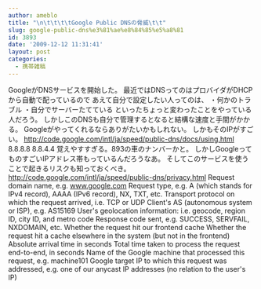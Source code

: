 ```yaml
---
author: ameblo
title: "\n\t\t\t\tGoogle Public DNSの脅威\t\t"
slug: google-public-dns%e3%81%ae%e8%84%85%e5%a8%81
id: 3893
date: '2009-12-12 11:31:41'
layout: post
categories:
  - 携帯雑稿
---
```


GoogleがDNSサービスを開始した。 最近ではDNSってのはプロバイダがDHCPから自動で配っているので あえて自分で設定したい人ってのは、 ・何かのトラブル ・自分でサーバーたてている といったちょっと変わったことをやっている人だろう。 しかしこのDNSも自分で管理するとなると結構な速度と手間がかかる。 Googleがやってくれるならありがたいかもしれない。 しかもそのIPがすごい。 http://code.google.com/intl/ja/speed/public-dns/docs/using.html 8.8.8.8 8.8.4.4 覚えやすすぎる。893の車のナンバーかと。 しかしGoogleってものすごいIPアドレス帯もっているんだろうなあ。 そしてこのサービスを使うことで起きるリスクも知っておくべき。 http://code.google.com/intl/ja/speed/public-dns/privacy.html Request domain name, e.g. www.google.com Request type, e.g. A (which stands for IPv4 record), AAAA (IPv6 record), NX, TXT, etc. Transport protocol on which the request arrived, i.e. TCP or UDP Client's AS (autonomous system or ISP), e.g. AS15169 User's geolocation information: i.e. geocode, region ID, city ID, and metro code Response code sent, e.g. SUCCESS, SERVFAIL, NXDOMAIN, etc. Whether the request hit our frontend cache Whether the request hit a cache elsewhere in the system (but not in the frontend) Absolute arrival time in seconds Total time taken to process the request end-to-end, in seconds Name of the Google machine that processed this request, e.g. machine101 Google target IP to which this request was addressed, e.g. one of our anycast IP addresses (no relation to the user's IP)